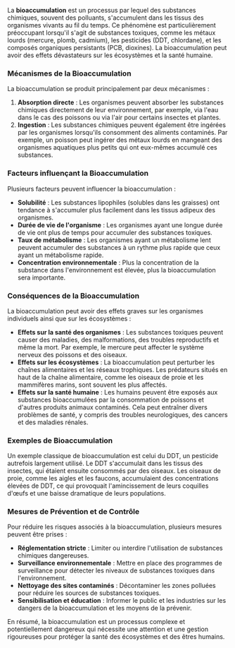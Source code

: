 La **bioaccumulation** est un processus par lequel des substances chimiques, souvent des polluants, s'accumulent dans les tissus des organismes vivants au fil du temps. Ce phénomène est particulièrement préoccupant lorsqu'il s'agit de substances toxiques, comme les métaux lourds (mercure, plomb, cadmium), les pesticides (DDT, chlordane), et les composés organiques persistants (PCB, dioxines). La bioaccumulation peut avoir des effets dévastateurs sur les écosystèmes et la santé humaine.

### Mécanismes de la Bioaccumulation

La bioaccumulation se produit principalement par deux mécanismes :

1. **Absorption directe** : Les organismes peuvent absorber les substances chimiques directement de leur environnement, par exemple, via l'eau dans le cas des poissons ou via l'air pour certains insectes et plantes.
2. **Ingestion** : Les substances chimiques peuvent également être ingérées par les organismes lorsqu'ils consomment des aliments contaminés. Par exemple, un poisson peut ingérer des métaux lourds en mangeant des organismes aquatiques plus petits qui ont eux-mêmes accumulé ces substances.

### Facteurs influençant la Bioaccumulation

Plusieurs facteurs peuvent influencer la bioaccumulation :

- **Solubilité** : Les substances lipophiles (solubles dans les graisses) ont tendance à s'accumuler plus facilement dans les tissus adipeux des organismes.
- **Durée de vie de l'organisme** : Les organismes ayant une longue durée de vie ont plus de temps pour accumuler des substances toxiques.
- **Taux de métabolisme** : Les organismes ayant un métabolisme lent peuvent accumuler des substances à un rythme plus rapide que ceux ayant un métabolisme rapide.
- **Concentration environnementale** : Plus la concentration de la substance dans l'environnement est élevée, plus la bioaccumulation sera importante.

### Conséquences de la Bioaccumulation

La bioaccumulation peut avoir des effets graves sur les organismes individuels ainsi que sur les écosystèmes :

- **Effets sur la santé des organismes** : Les substances toxiques peuvent causer des maladies, des malformations, des troubles reproductifs et même la mort. Par exemple, le mercure peut affecter le système nerveux des poissons et des oiseaux.
- **Effets sur les écosystèmes** : La bioaccumulation peut perturber les chaînes alimentaires et les réseaux trophiques. Les prédateurs situés en haut de la chaîne alimentaire, comme les oiseaux de proie et les mammifères marins, sont souvent les plus affectés.
- **Effets sur la santé humaine** : Les humains peuvent être exposés aux substances bioaccumulées par la consommation de poissons et d'autres produits animaux contaminés. Cela peut entraîner divers problèmes de santé, y compris des troubles neurologiques, des cancers et des maladies rénales.

### Exemples de Bioaccumulation

Un exemple classique de bioaccumulation est celui du DDT, un pesticide autrefois largement utilisé. Le DDT s'accumulait dans les tissus des insectes, qui étaient ensuite consommés par des oiseaux. Les oiseaux de proie, comme les aigles et les faucons, accumulaient des concentrations élevées de DDT, ce qui provoquait l'amincissement de leurs coquilles d'œufs et une baisse dramatique de leurs populations.

### Mesures de Prévention et de Contrôle

Pour réduire les risques associés à la bioaccumulation, plusieurs mesures peuvent être prises :

- **Réglementation stricte** : Limiter ou interdire l'utilisation de substances chimiques dangereuses.
- **Surveillance environnementale** : Mettre en place des programmes de surveillance pour détecter les niveaux de substances toxiques dans l'environnement.
- **Nettoyage des sites contaminés** : Décontaminer les zones polluées pour réduire les sources de substances toxiques.
- **Sensibilisation et éducation** : Informer le public et les industries sur les dangers de la bioaccumulation et les moyens de la prévenir.

En résumé, la bioaccumulation est un processus complexe et potentiellement dangereux qui nécessite une attention et une gestion rigoureuses pour protéger la santé des écosystèmes et des êtres humains.
